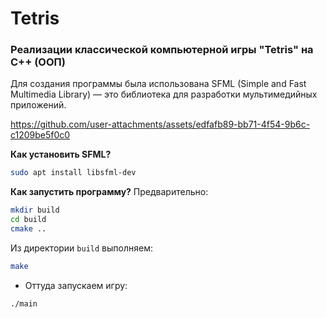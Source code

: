 # Tetris
### Реализации классической компьютерной игры "Tetris" на С++ (ООП)
Для создания программы была использована SFML (Simple and Fast Multimedia Library) — это библиотека для разработки мультимедийных приложений.

https://github.com/user-attachments/assets/edfafb89-bb71-4f54-9b6c-c1209be5f0c0



**Как установить SFML?**
```sh
sudo apt install libsfml-dev
```

**Как запустить программу?**
Предварительно:
```sh
mkdir build
cd build
cmake ..
```

Из директории `build` выполняем:
```sh
make
```
- Оттуда запускаем игру:
```sh
./main
```
